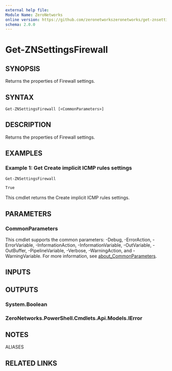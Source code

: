 ```yaml
---
external help file:
Module Name: ZeroNetworks
online version: https://github.com/zeronetworkszeronetworks/get-znsettingsfirewall
schema: 2.0.0
---
```


# Get-ZNSettingsFirewall

## SYNOPSIS
Returns the properties of Firewall settings.

## SYNTAX

```
Get-ZNSettingsFirewall [<CommonParameters>]
```

## DESCRIPTION
Returns the properties of Firewall settings.

## EXAMPLES

### Example 1: Get Create implicit ICMP rules settings
```powershell
Get-ZNSettingsFirewall

True
```

This cmdlet returns the Create implicit ICMP rules settings.

## PARAMETERS

### CommonParameters
This cmdlet supports the common parameters: -Debug, -ErrorAction, -ErrorVariable, -InformationAction, -InformationVariable, -OutVariable, -OutBuffer, -PipelineVariable, -Verbose, -WarningAction, and -WarningVariable. For more information, see [about_CommonParameters](http://go.microsoft.com/fwlink/?LinkID=113216).

## INPUTS

## OUTPUTS

### System.Boolean

### ZeroNetworks.PowerShell.Cmdlets.Api.Models.IError

## NOTES

ALIASES

## RELATED LINKS

